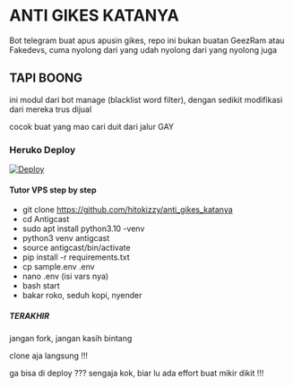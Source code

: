 # ANTI GIKES KATANYA
Bot telegram buat apus apusin gikes,
repo ini bukan buatan GeezRam atau Fakedevs, cuma nyolong dari yang udah nyolong dari yang nyolong juga

## TAPI BOONG
ini modul dari bot manage (blacklist word filter), dengan sedikit modifikasi dari mereka trus dijual

cocok buat yang mao cari duit dari jalur GAY

### Heruko Deploy
<a href="https://heroku.com/deploy?template=https://github.com/hitokizzy/anti_gikes_katanya">
  <img src="https://www.herokucdn.com/deploy/button.svg" alt="Deploy">
</a>



#### Tutor VPS step by step
- git clone https://github.com/hitokizzy/anti_gikes_katanya
- cd Antigcast
- sudo apt install python3.10 -venv
- python3 venv antigcast
- source antigcast/bin/activate
- pip install -r requirements.txt
- cp sample.env .env
- nano .env (isi vars nya)
- bash start
- bakar roko, seduh kopi, nyender



##### TERAKHIR
jangan fork, jangan kasih bintang

clone aja langsung !!!



ga bisa di deploy ???
sengaja kok, biar lu ada effort buat mikir dikit !!!

